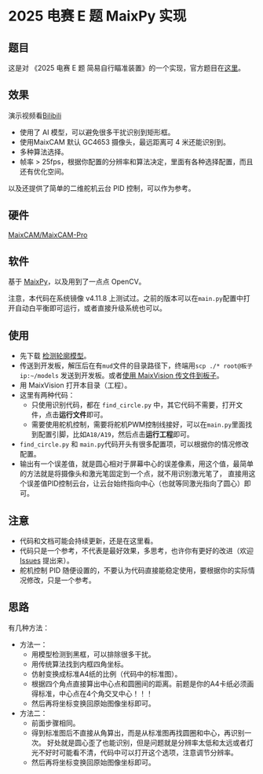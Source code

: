 2025 电赛 E 题 MaixPy 实现
======

## 题目

这是对 《2025 电赛 E 题 简易自行瞄准装置》的一个实现，官方题目在[这里](https://res.nuedc-training.com.cn/topic/2025/topic_from_30.html)。

## 效果

演示视频看[Bilibili](https://www.bilibili.com/video/BV18m8CzNEqT/)

* 使用了 AI 模型，可以避免很多干扰识别到矩形框。
* 使用MaixCAM 默认 GC4653 摄像头，最远距离可 4 米还能识别到。
* 多种算法选择。
* 帧率 > 25fps，根据你配置的分辨率和算法决定，里面有各种选择配置，而且还有优化空间。

以及还提供了简单的二维舵机云台 PID 控制，可以作为参考。


## 硬件

[MaixCAM/MaixCAM-Pro](https://wiki.sipeed.com/maixcam-pro)

## 软件

基于 [MaixPy](https://github.com/sipeed/maixpy)，以及用到了一点点 OpenCV。

注意，本代码在系统镜像 v4.11.8 上测试过。之前的版本可以在`main.py`配置中打开自动白平衡即可运行，或者直接升级系统也可以。


## 使用

* 先下载 [检测轮廓模型](https://maixhub.com/model/zoo/1159)。
* 传送到开发板，解压后在有`mud`文件的目录路径下，终端用`scp ./* root@板子ip:~/models` 发送到开发板。或者[使用 MaixVision 传文件到板子](https://wiki.sipeed.com/maixpy/doc/zh/basic/maixvision.html)。
* 用 MaixVision 打开本目录（工程）。
* 这里有两种代码：
  * 只使用识别代码，都在 `find_circle.py` 中，其它代码不需要，打开文件，点击**运行文件**即可。
  * 需要使用舵机控制，需要将舵机PWM控制线接好，可以在`main.py`里面找到配置引脚，比如`A18/A19`，然后点击**运行工程**即可。
* `find_circle.py` 和 `main.py`代码开头有很多配置项，可以根据你的情况修改配置。
* 输出有一个误差值，就是圆心相对于屏幕中心的误差像素，用这个值，最简单的方法就是将摄像头和激光笔固定到一个点，就不用识别激光笔了，
  直接用这个误差值PID控制云台，让云台始终指向中心（也就等同激光指向了圆心）即可。

## 注意

* 代码和文档可能会持续更新，还是在这里看。
* 代码只是一个参考，不代表是最好效果，多思考，也许你有更好的改进（欢迎 [Issues](https://github.com/sipeed/maixpy/issues) 提出来）。
* 舵机控制 PID 随便设置的，不要认为代码直接能稳定使用，要根据你的实际情况修改，只是一个参考。

## 思路

有几种方法：
* 方法一：
  * 用模型检测到黑框，可以排除很多干扰。
  * 用传统算法找到内框四角坐标。
  * 仿射变换成标准A4纸的比例（代码中的标准图）。
  * 根据四个角点直接算出中心点和圆圈间的距离。前题是你的A4卡纸必须画得标准，中心点在4个角交叉中心！！！
  * 然后再将坐标变换回原始图像坐标即可。
* 方法二：
  * 前面步骤相同。
  * 得到标准图后不直接从角算出，而是从标准图再找圆圈和中心，再识别一次。
    好处就是圆心歪了也能识别，但是问题就是分辨率太低和太远或者灯光不好时可能看不清，代码中可以打开这个选项，注意调节分辨率。
  * 然后再将坐标变换回原始图像坐标即可。






